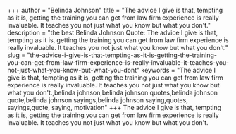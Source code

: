 +++
author = "Belinda Johnson"
title = "The advice I give is that, tempting as it is, getting the training you can get from law firm experience is really invaluable. It teaches you not just what you know but what you don't."
description = "the best Belinda Johnson Quote: The advice I give is that, tempting as it is, getting the training you can get from law firm experience is really invaluable. It teaches you not just what you know but what you don't."
slug = "the-advice-i-give-is-that-tempting-as-it-is-getting-the-training-you-can-get-from-law-firm-experience-is-really-invaluable-it-teaches-you-not-just-what-you-know-but-what-you-dont"
keywords = "The advice I give is that, tempting as it is, getting the training you can get from law firm experience is really invaluable. It teaches you not just what you know but what you don't.,belinda johnson,belinda johnson quotes,belinda johnson quote,belinda johnson sayings,belinda johnson saying,quotes, sayings,quote, saying, motivation"
+++
The advice I give is that, tempting as it is, getting the training you can get from law firm experience is really invaluable. It teaches you not just what you know but what you don't.
